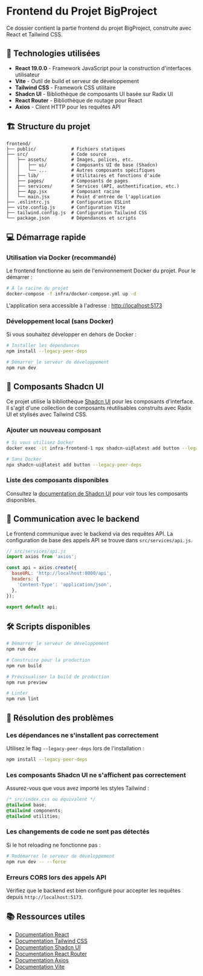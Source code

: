 # Frontend du Projet BigProject

Ce dossier contient la partie frontend du projet BigProject, construite avec React et Tailwind CSS.

## 🚀 Technologies utilisées

- **React 19.0.0** - Framework JavaScript pour la construction d'interfaces utilisateur
- **Vite** - Outil de build et serveur de développement
- **Tailwind CSS** - Framework CSS utilitaire
- **Shadcn UI** - Bibliothèque de composants UI basée sur Radix UI
- **React Router** - Bibliothèque de routage pour React
- **Axios** - Client HTTP pour les requêtes API

## 🏗️ Structure du projet

```
frontend/
├── public/             # Fichiers statiques
├── src/                # Code source
│   ├── assets/         # Images, polices, etc.
│   │   ├── ui/         # Composants UI de base (Shadcn)
│   │   └── ...         # Autres composants spécifiques
│   ├── lib/            # Utilitaires et fonctions d'aide
│   ├── pages/          # Composants de pages
│   ├── services/       # Services (API, authentification, etc.)
│   ├── App.jsx         # Composant racine
│   └── main.jsx        # Point d'entrée de l'application
├── .eslintrc.js        # Configuration ESLint
├── vite.config.js      # Configuration Vite
├── tailwind.config.js  # Configuration Tailwind CSS
└── package.json        # Dépendances et scripts
```

## 💻 Démarrage rapide

### Utilisation via Docker (recommandé)

Le frontend fonctionne au sein de l'environnement Docker du projet. Pour le démarrer :

```bash
# À la racine du projet
docker-compose -f infra/docker-compose.yml up -d
```

L'application sera accessible à l'adresse : [http://localhost:5173](http://localhost:5173)

### Développement local (sans Docker)

Si vous souhaitez développer en dehors de Docker :

```bash
# Installer les dépendances
npm install --legacy-peer-deps

# Démarrer le serveur de développement
npm run dev
```

## 🧩 Composants Shadcn UI

Ce projet utilise la bibliothèque [Shadcn UI](https://ui.shadcn.com/) pour les composants d'interface. Il s'agit d'une collection de composants réutilisables construits avec Radix UI et stylisés avec Tailwind CSS.

### Ajouter un nouveau composant

```bash
# Si vous utilisez Docker
docker exec -it infra-frontend-1 npx shadcn-ui@latest add button --legacy-peer-deps

# Sans Docker
npx shadcn-ui@latest add button --legacy-peer-deps
```

### Liste des composants disponibles

Consultez la [documentation de Shadcn UI](https://ui.shadcn.com/docs/components/accordion) pour voir tous les composants disponibles.

## 📡 Communication avec le backend

Le frontend communique avec le backend via des requêtes API. La configuration de base des appels API se trouve dans `src/services/api.js`.

```javascript
// src/services/api.js
import axios from 'axios';

const api = axios.create({
  baseURL: 'http://localhost:8000/api',
  headers: {
    'Content-Type': 'application/json',
  },
});

export default api;
```

## 🛠️ Scripts disponibles

```bash
# Démarrer le serveur de développement
npm run dev

# Construire pour la production
npm run build

# Prévisualiser la build de production
npm run preview

# Linter
npm run lint
```

## 🐞 Résolution des problèmes

### Les dépendances ne s'installent pas correctement

Utilisez le flag `--legacy-peer-deps` lors de l'installation :

```bash
npm install --legacy-peer-deps
```

### Les composants Shadcn UI ne s'affichent pas correctement

Assurez-vous que vous avez importé les styles Tailwind :

```css
/* src/index.css ou équivalent */
@tailwind base;
@tailwind components;
@tailwind utilities;
```

### Les changements de code ne sont pas détectés

Si le hot reloading ne fonctionne pas :

```bash
# Redémarrer le serveur de développement
npm run dev -- --force
```

### Erreurs CORS lors des appels API

Vérifiez que le backend est bien configuré pour accepter les requêtes depuis `http://localhost:5173`.

## 📚 Ressources utiles

- [Documentation React](https://react.dev/)
- [Documentation Tailwind CSS](https://tailwindcss.com/docs)
- [Documentation Shadcn UI](https://ui.shadcn.com/docs)
- [Documentation React Router](https://reactrouter.com/docs)
- [Documentation Axios](https://axios-http.com/docs/intro)
- [Documentation Vite](https://vitejs.dev/guide/)
